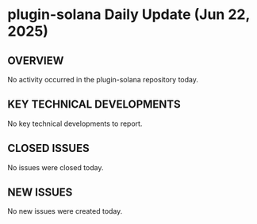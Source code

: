 # plugin-solana Daily Update (Jun 22, 2025)
## OVERVIEW 
No activity occurred in the plugin-solana repository today.

## KEY TECHNICAL DEVELOPMENTS
No key technical developments to report.

## CLOSED ISSUES
No issues were closed today.

## NEW ISSUES
No new issues were created today.